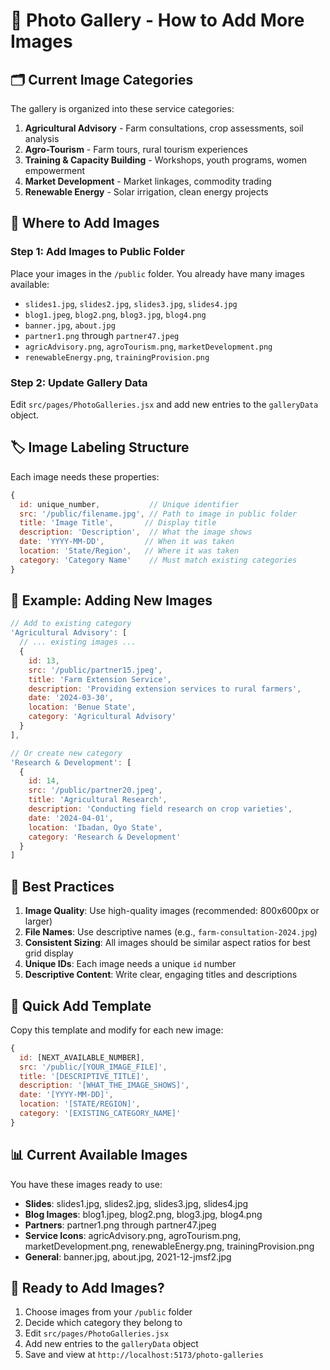 # 📸 Photo Gallery - How to Add More Images

## 🗂️ **Current Image Categories**

The gallery is organized into these service categories:
1. **Agricultural Advisory** - Farm consultations, crop assessments, soil analysis
2. **Agro-Tourism** - Farm tours, rural tourism experiences  
3. **Training & Capacity Building** - Workshops, youth programs, women empowerment
4. **Market Development** - Market linkages, commodity trading
5. **Renewable Energy** - Solar irrigation, clean energy projects

## 📁 **Where to Add Images**

### **Step 1: Add Images to Public Folder**
Place your images in the `/public` folder. You already have many images available:
- `slides1.jpg`, `slides2.jpg`, `slides3.jpg`, `slides4.jpg`
- `blog1.jpeg`, `blog2.png`, `blog3.jpg`, `blog4.png` 
- `banner.jpg`, `about.jpg`
- `partner1.png` through `partner47.jpeg`
- `agricAdvisory.png`, `agroTourism.png`, `marketDevelopment.png`
- `renewableEnergy.png`, `trainingProvision.png`

### **Step 2: Update Gallery Data**
Edit `src/pages/PhotoGalleries.jsx` and add new entries to the `galleryData` object.

## 🏷️ **Image Labeling Structure**

Each image needs these properties:
```javascript
{
  id: unique_number,           // Unique identifier
  src: '/public/filename.jpg', // Path to image in public folder
  title: 'Image Title',       // Display title
  description: 'Description',  // What the image shows
  date: 'YYYY-MM-DD',         // When it was taken
  location: 'State/Region',   // Where it was taken
  category: 'Category Name'    // Must match existing categories
}
```

## 📝 **Example: Adding New Images**

```javascript
// Add to existing category
'Agricultural Advisory': [
  // ... existing images ...
  {
    id: 13,
    src: '/public/partner15.jpeg',
    title: 'Farm Extension Service',
    description: 'Providing extension services to rural farmers',
    date: '2024-03-30',
    location: 'Benue State',
    category: 'Agricultural Advisory'
  }
],

// Or create new category
'Research & Development': [
  {
    id: 14,
    src: '/public/partner20.jpeg', 
    title: 'Agricultural Research',
    description: 'Conducting field research on crop varieties',
    date: '2024-04-01',
    location: 'Ibadan, Oyo State',
    category: 'Research & Development'
  }
]
```

## 🎯 **Best Practices**

1. **Image Quality**: Use high-quality images (recommended: 800x600px or larger)
2. **File Names**: Use descriptive names (e.g., `farm-consultation-2024.jpg`)
3. **Consistent Sizing**: All images should be similar aspect ratios for best grid display
4. **Unique IDs**: Each image needs a unique `id` number
5. **Descriptive Content**: Write clear, engaging titles and descriptions

## 🔧 **Quick Add Template**

Copy this template and modify for each new image:

```javascript
{
  id: [NEXT_AVAILABLE_NUMBER],
  src: '/public/[YOUR_IMAGE_FILE]',
  title: '[DESCRIPTIVE_TITLE]',
  description: '[WHAT_THE_IMAGE_SHOWS]',
  date: '[YYYY-MM-DD]',
  location: '[STATE/REGION]',
  category: '[EXISTING_CATEGORY_NAME]'
}
```

## 📊 **Current Available Images**

You have these images ready to use:
- **Slides**: slides1.jpg, slides2.jpg, slides3.jpg, slides4.jpg
- **Blog Images**: blog1.jpeg, blog2.png, blog3.jpg, blog4.png
- **Partners**: partner1.png through partner47.jpeg
- **Service Icons**: agricAdvisory.png, agroTourism.png, marketDevelopment.png, renewableEnergy.png, trainingProvision.png
- **General**: banner.jpg, about.jpg, 2021-12-jmsf2.jpg

## 🚀 **Ready to Add Images?**

1. Choose images from your `/public` folder
2. Decide which category they belong to
3. Edit `src/pages/PhotoGalleries.jsx`
4. Add new entries to the `galleryData` object
5. Save and view at `http://localhost:5173/photo-galleries`
